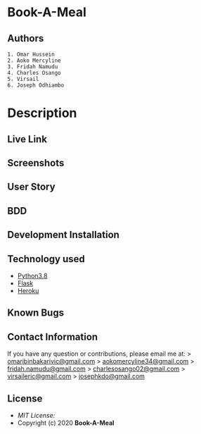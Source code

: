 # Book-A-Meal
## Authors
    1. Omar Hussein
    2. Aoko Mercyline
    3. Fridah Namudu
    4. Charles Osango
    5. Virsail
    6. Joseph Odhiambo

# Description

## Live Link

## Screenshots

## User Story

## BDD

## Development Installation

## Technology used
* [Python3.8](https://www.python.org/)
* [Flask](http://flask.pocoo.org/)
* [Heroku](https://heroku.com)

## Known Bugs

## Contact Information 
If you have any question or contributions, please email me at:
    > omaribinbakarivic@gmail.com
    > aokomercyline34@gmail.com
    > fridah.namudu@gmail.com
    > charlesosango02@gmail.com
    > virsaileric@gmail.com
    > josephkdo@gmail.com

## License
* *MIT License:*
* Copyright (c) 2020 **Book-A-Meal**